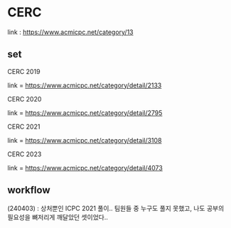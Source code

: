 # CERC #

link : https://www.acmicpc.net/category/13

## set ##

CERC 2019

link = https://www.acmicpc.net/category/detail/2133

CERC 2020

link = https://www.acmicpc.net/category/detail/2795

CERC 2021

link = https://www.acmicpc.net/category/detail/3108

CERC 2023 

link = https://www.acmicpc.net/category/detail/4073 

## workflow

(240403) : 상처뿐인 ICPC 2021 풀이.. 팀원들 중 누구도 풀지 못했고, 나도 공부의 필요성을 뼈저리게 깨달았던 셋이었다.. 
